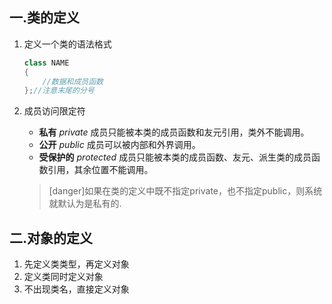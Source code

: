 ## 一.类的定义

1. 定义一个类的语法格式
	```c++
	class NAME
	{
		//数据和成员函数
	};//注意末尾的分号
	```
	
2.	成员访问限定符
	+	**私有** *private* 成员只能被本类的成员函数和友元引用，类外不能调用。
	+	**公开** *public* 成员可以被内部和外界调用。
	+	**受保护的** *protected* 成员只能被本类的成员函数、友元、派生类的成员函数引用，其余位置不能调用。
	>[danger]如果在类的定义中既不指定private，也不指定public，则系统就默认为是私有的.

## 二.对象的定义

1. 先定义类类型，再定义对象
2. 定义类同时定义对象
3. 不出现类名，直接定义对象